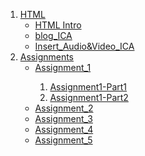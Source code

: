
<ol>
    <li>
        <a href="/Class_Notes/HTML/">HTML</a>
        <ul>
            <li><a href="/Class_Notes/HTML/html_intro_index.html">HTML Intro</a></li>
            <li><a href="/Class_Notes/HTML/blog.html">blog_ICA</a></li>
            <li><a href="/Class_Notes/HTML/DisplayAudio&Video.html">Insert_Audio&Video_ICA</a></li>
        </ul>
    </li>
    <li>
        <a href="/Assignments/">Assignments</a>
        <ul>
            <li><a href="/Assignments/Assignment_1/">Assignment_1</a></li>
                <ol>
                    <li><a href="/Assignments/Assignment_1/Assignment1-Part1/">Assignment1-Part1</a></li>
                    <li><a href="/Assignments/Assignment_1/Assignment1-Part2/">Assignment1-Part2</a></li>
                </ol>
            <li><a href="/Assignments/Assignment_2/">Assignment_2</a></li>
            <li><a href="/Assignments/Assignment_3/">Assignment_3</a></li>
            <li><a href="/Assignments/Assignment_4/">Assignment_4</a></li>
            <li><a href="/Assignments/Assignment_5/">Assignment_5</a></li>
        </ul>
    </li>
</ol>

